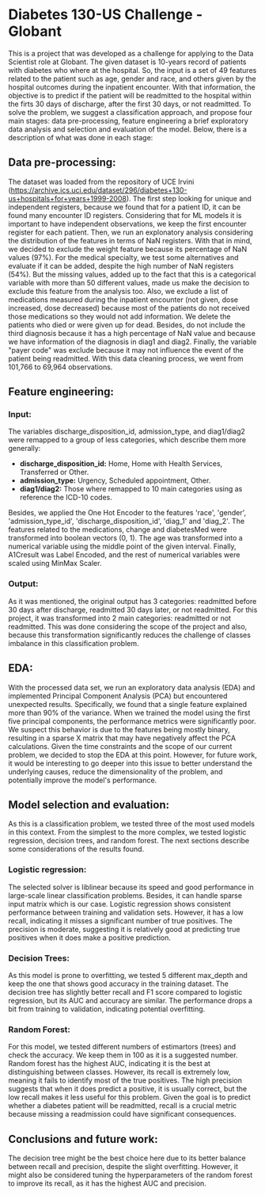 # Diabetes 130-US Challenge - Globant
This is a project that was developed as a challenge for applying to the Data Scientist role at Globant. The given dataset is 10-years record of patients with diabetes who where 
at the hospital. So, the input is a set of 49 features related to the patient such as age, gender and race, and others given by the hospital outcomes during the inpatient encounter. 
With that information, the objective is to predict if the patient will be readmitted to the hospital within the firts 30 days of discharge, after the first 30 days, or not readmitted.
To solve the problem, we suggest a classification approach, and propose four main stages: data pre-processing, feature engineering a brief exploratory data analysis and selection and evaluation of the model. 
Below, there is a description of what was done in each stage:

## Data pre-processing:
The dataset was loaded from the repository of UCE Irvini (https://archive.ics.uci.edu/dataset/296/diabetes+130-us+hospitals+for+years+1999-2008). The first step looking for unique and 
independent registers, because we found that for a patient ID, it can be found many encounter ID registers. Considering that for ML models it is important to have independent observations,
we keep the first encounter register for each patient. Then, we run an explonatory analysis considering the distribution of the features in terms of NaN registers. With that in mind, 
we decided to exclude the weight feature because its percentage of NaN values (97%). For the medical specialty, we test some alternatives and evaluate if it can be added, despite the high 
number of NaN registers (54%). But the missing values, added up to the fact that this is a categorical variable with more than 50 different values, made us make the decision
to exclude this feature from the analysis too. 
Also, we exclude a list of medications measured during the inpatient encounter (not given, dose increased, dose decreased) because most of the patients do not received those medications
so they would not add information. We delete the patients who died or were given up for dead. Besides, do not include the third diagnosis because it has a high percentage of NaN value 
and because we have information of the diagnosis in diag1 and diag2. 
Finally, the variable "payer code" was exclude because it may not influence the event of the patient being readmitted.
With this data cleaning process, we went from 101,766 to 69,964 observations.

## Feature engineering:
### Input:
The variables discharge_disposition_id, admission_type, and diag1/diag2 were remapped to a group of less categories, which describe them more generally:
* __discharge_disposition_id:__ Home, Home with Health Services, Transferred or Other.
* __admission_type:__ Urgency, Scheduled appointment, Other.
* __diag1/diag2:__ Those where remapped to 10 main categories using as reference the ICD-10 codes.

Besides, we applied the One Hot Encoder to the features 'race', 'gender', 'admission_type_id', 'discharge_disposition_id', 'diag_1' and 'diag_2'.
The features related to the medications, change and diabetesMed were transformed into boolean vectors (0, 1). The age was transformed into a numerical variable
using the middle point of the given interval. Finally, A1Cresult was Label Encoded, and the rest of numerical variables were scaled using MinMax Scaler. 
### Output:
As it was mentioned, the original output has 3 categories: readmitted before 30 days after discharge, readmitted 30 days later, or not readmitted. For this project, it was transformed into 2 main categories: readmitted or not readmitted. 
This was done considering the scope of the project and also, because this transformation significantly reduces the challenge of classes imbalance in this classification problem.
## EDA:
With the processed data set, we run an exploratory data analysis (EDA) and implemented Principal Component Analysis (PCA) but encountered unexpected results. 
Specifically, we found that a single feature explained more than 90% of the variance. When we trained the model using the first five principal components, the performance metrics were significantly poor. 
We suspect this behavior is due to the features being mostly binary, resulting in a sparse X matrix that may have negatively affect the PCA calculations. 
Given the time constraints and the scope of our current problem, we decided to stop the EDA at this point. 
However, for future work, it would be interesting to go deeper into this issue to better understand the underlying causes, reduce the dimensionality of the problem, and potentially improve the model's performance.

## Model selection and evaluation:
As this is a classification problem, we tested three of the most used models in this context. From the simplest to the more complex, we tested logistic regression, decision trees, and random forest. The next sections describe some considerations of the results found.
### Logistic regression:
The selected solver is liblinear because its speed and good performance in large-scale linear classification problems. Besides, it can handle sparse input matrix which is our case. 
Logistic regression shows consistent performance between training and validation sets. However, it has a low recall, indicating it misses a significant number of true positives. 
The precision is moderate, suggesting it is relatively good at predicting true positives when it does make a positive prediction.

### Decision Trees:
As this model is prone to overfitting, we tested 5 different max_depth and keep the one that shows good accuracy in the training dataset. The decision tree has slightly better recall and F1 score compared to logistic regression, but its AUC and accuracy are similar. 
The performance drops a bit from training to validation, indicating potential overfitting.

### Random Forest:
For this model, we tested different numbers of estimartors (trees) and check the accuracy. We keep them in 100 as it is a suggested number. Random forest has the highest AUC, indicating it is the best at distinguishing between classes. However, its recall is extremely low, meaning it fails to identify most of the true positives. 
The high precision suggests that when it does predict a positive, it is usually correct, but the low recall makes it less useful for this problem.
Given the goal is to predict whether a diabetes patient will be readmitted, recall is a crucial metric because missing a readmission could have significant consequences.


## Conclusions and future work:
The decision tree might be the best choice here due to its better balance between recall and precision, despite the slight overfitting. 
However, it might also be considered tuning the hyperparameters of the random forest to improve its recall, as it has the highest AUC and precision.
